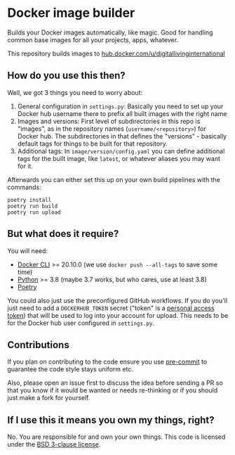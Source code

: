 # Docker image builder

Builds your Docker images automatically, like magic. Good for handling common base images for all your projects, apps,
whatever.

This repository builds images to [hub.docker.com/u/digitallivinginternational](https://hub.docker.com/u/digitallivinginternational)

## How do you use this then?

Well, we got 3 things you need to worry about:

1. General configuration in `settings.py`: Basically you need to set up your Docker hub username there to prefix all
   built images with the right name
2. Images and versions: First level of subdirectories in this repo is "images", as in the repository
   names (`username/<repository>`) for Docker hub. The subdirectories in that defines the "versions" - basically default
   tags for things to be built for that repository.
3. Additional tags: In `image/version/config.yaml` you can define additional tags for the built image, like `latest`, or
   whatever aliases you may want for it.

Afterwards you can either set this up on your own build pipelines with the commands:

```
poetry install
poetry run build
poetry run upload
```

## But what does it require?

You will need:

- [Docker CLI](https://docs.docker.com/get-docker/) >= 20.10.0 (we use `docker push --all-tags` to save some time)
- [Python](https://www.python.org/downloads/) >= 3.8 (maybe 3.7 works, but who cares, use at least 3.8)
- [Poetry](https://python-poetry.org/docs/#installation)

You could also just use the preconfigured GitHub workflows. If you do you'll just need to add a `DOCKERHUB_TOKEN`
secret ("token" is a [personal access token](https://docs.docker.com/docker-hub/access-tokens/)) that will be used to
log into your account for upload. This needs to be for the Docker hub user configured in `settings.py`.

## Contributions

If you plan on contributing to the code ensure you use [pre-commit](https://pre-commit.com/#install) to guarantee the
code style stays uniform etc.

Also, please open an issue first to discuss the idea before sending a PR so that you know if it would be wanted or needs
re-thinking or if you should just make a fork for yourself.

## If I use this it means you own my things, right?

No. You are responsible for and own your own things. This code is licensed under the [BSD 3-clause license](LICENSE.md).
